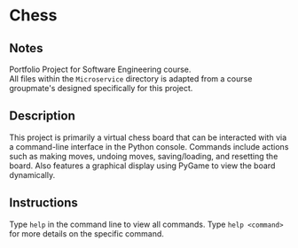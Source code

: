 # Chess
## Notes
Portfolio Project for Software Engineering course.<br />
All files within the ```Microservice``` directory is adapted from a course groupmate's designed specifically for this project.<br />
## Description
This project is primarily a virtual chess board that can be interacted with via a command-line interface in the Python console. Commands include actions such as making moves, undoing moves, saving/loading, and resetting the board. Also features a graphical display using PyGame to view the board dynamically.<br />
## Instructions
Type ```help``` in the command line to view all commands. Type ```help <command>``` for more details on the specific command.<br />